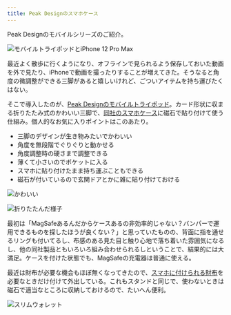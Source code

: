 ```yaml
---
title: Peak Designのスマホケース
---
```

Peak Designのモバイルシリーズのご紹介。

![](https://lh6.googleusercontent.com/zH9zoweLUNCUPZhOc2XhIhIcZNcsn76WcR9WDW2DcvySeVnsHkAdhpHINNd1T0YCBPUTzxt8RJYZvY2MLXOJPZS8SZ5_W3SE1MJLaZHMcdVZNnd3wFfCAlSF0xBzDjoTdLCXqxj5rsUN5XoEKnTyBUoav02lw83b7rkFJh8IPcEcHW5_VqXV8SoMhalq "モバイルトライポッドとiPhone 12 Pro Max")

最近よく散歩に行くようになり、オフラインで見られるよう保存しておいた動画を外で見たり、iPhoneで動画を撮ったりすることが増えてきた。そうなると角度の微調整ができる三脚があると嬉しいけれど、ごついアイテムを持ち運びたくはない。

そこで導入したのが、[Peak Designのモバイルトライポッド](https://www.amazon.co.jp/dp/B09FRZPLL3)。カード形状に収まる折りたたみ式のかわいい三脚で、[同社のスマホケース](https://www.amazon.co.jp/dp/B09FP3HP7Z?)に磁石で貼り付けて使う仕組み。個人的なお気に入りポイントはこのあたり。

*   三脚のデザインが生き物みたいでかわいい
*   角度を無段階でぐりぐりと動かせる
*   角度調整時の硬さまで調整できる
*   薄くて小さいのでポケットに入る
*   スマホに貼り付けたまま持ち運ぶこともできる
*   磁石が付いているので玄関ドアとかに雑に貼り付けておける

![](https://lh4.googleusercontent.com/ibK6VnECrC-CGjnZA2uSXrPMsieY6ArWWPtik_lpwEauKOy4QcSBHRa70GKR9CM22kSOz2MGG7JlwdNtqrn-BWNoh1TYqRda4hfcl2RK6OT6m94Ln1UqaOb7wv0V9_PLcnM4EnSvxBjoO3doXr4p8oAK3Jm4_0W-PtTYl2816252omnAp80ke8nkmoYE "かわいい")

![](https://lh4.googleusercontent.com/OJdmt-93K3RuHRvg8KjMx1W5K57C8-MDf1sYMrr6E0UvNnWRZGz4XXJkZd0KaPuXR-HU72b27dOJr5xHkhtLx8FDvpKp3EKlgnd6sSZu2VifPDbvI7trd_juI_vOQuAt6QYRGK8Dz4oY5PTf8y9pj7qgd01iV2j5UC71vDsVK7w2MLHjtp5qrdj6_k53 "折りたたんだ様子")

最初は「MagSafeあるんだからケースあるの非効率的じゃない？バンパーで運用できるものを探したほうが良くない？」と思っていたものの、背面に指を通せるリングも付いてるし、布感のある見た目と触り心地で落ち着いた雰囲気になるし、他の同社製品ともいろいろ組み合わせられるしということで、結果的には大満足。ケースを付けた状態でも、MagSafeの充電器は普通に使える。

最近は財布が必要な機会もほぼ無くなってきたので、[スマホに付けられる財布](https://www.amazon.co.jp/dp/B09FSGW671)を必要なときだけ付けて外出している。これもスタンドと同じで、使わないときは磁石で適当なところに収納しておけるので、たいへん便利。

![](https://lh6.googleusercontent.com/VEIRS1mh8CnrC_4-_Ou62-hw8fpUKPQY6LN764_I5tMKTy3Z6IxQqCNHKXh1XMDPrwm_v2YPD5pPALny6f6DthLoJp0_3kbo3Z2b-gn2C4-oRqiA-ERKO0HrYQsQWSGwOwurX0moa7x3HBs4Oev9_DN6BPU31aGNitjFDLv2eVS4Id53ZzCE26qysKW9 "スリムウォレット")
